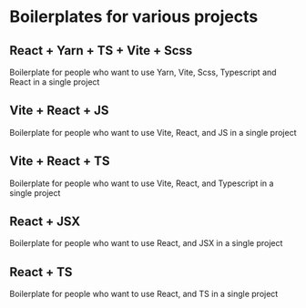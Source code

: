 # Boilerplates for various projects

## React + Yarn + TS + Vite + Scss
<p>Boilerplate for people who want to use Yarn, Vite, Scss, Typescript and React in a single project</p> 

## Vite + React + JS
<p>Boilerplate for people who want to use Vite, React, and JS in a single project</p> 

## Vite + React + TS
<p>Boilerplate for people who want to use Vite, React, and Typescript in a single project</p> 

## React + JSX
<p>Boilerplate for people who want to use React, and JSX in a single project</p> 

## React + TS
<p>Boilerplate for people who want to use React, and TS in a single project</p> 